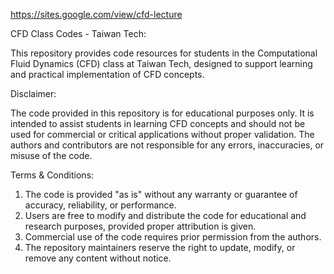 https://sites.google.com/view/cfd-lecture

CFD Class Codes - Taiwan Tech:

This repository provides code resources for students in the Computational Fluid Dynamics (CFD) class at Taiwan Tech, designed to support learning and practical implementation of CFD concepts.

Disclaimer:

The code provided in this repository is for educational purposes only. It is intended to assist students in learning CFD concepts and should not be used for commercial or critical applications without proper validation. The authors and contributors are not responsible for any errors, inaccuracies, or misuse of the code.

Terms & Conditions:

1. The code is provided "as is" without any warranty or guarantee of accuracy, reliability, or performance.
2. Users are free to modify and distribute the code for educational and research purposes, provided proper attribution is given.
3. Commercial use of the code requires prior permission from the authors.
4. The repository maintainers reserve the right to update, modify, or remove any content without notice.
